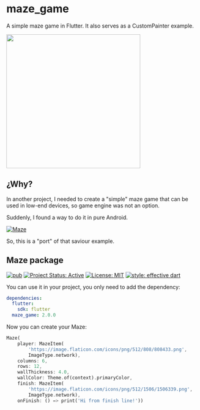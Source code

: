 # maze_game

A simple maze game in Flutter. It also serves as a CustomPainter example.

<img src="https://raw.githubusercontent.com/pblinux/maze/package/img/maze.png" height="350">

## ¿Why?

In another project, I needed to create a "simple" maze game that can be used in low-end devices, so game engine was not an option.

Suddenly, I found a way to do it in pure Android.

[![Maze](https://img.youtube.com/vi/I9lTBTAk5MU/0.jpg)](https://www.youtube.com/watch?v=I9lTBTAk5MU)

So, this is a "port" of that saviour example.

## Maze package

[![pub](https://img.shields.io/badge/pub-1.0.0-blue)](https://pub.dev/packages/maze)
[![Project Status: Active](https://www.repostatus.org/badges/latest/active.svg)](https://www.repostatus.org/#active)
[![License: MIT](https://img.shields.io/badge/license-MIT-blue.svg)](https://opensource.org/licenses/MIT)
[![style: effective dart](https://img.shields.io/badge/style-effective_dart-40c4ff.svg)](https://github.com/pblinux/end_credits)

You can use it in your project, you only need to add the dependency:

```yaml
dependencies:
  flutter:
    sdk: flutter
  maze_game: 2.0.0
```

Now you can create your Maze:

```dart
Maze(
    player: MazeItem(
        'https://image.flaticon.com/icons/png/512/808/808433.png',
        ImageType.network),
    columns: 6,
    rows: 12,
    wallThickness: 4.0,
    wallColor: Theme.of(context).primaryColor,
    finish: MazeItem(
        'https://image.flaticon.com/icons/png/512/1506/1506339.png',
        ImageType.network),
    onFinish: () => print('Hi from finish line!'))
```


